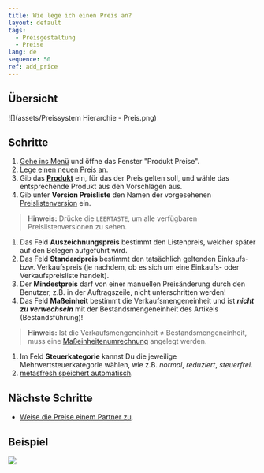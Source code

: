 ```yaml
---
title: Wie lege ich einen Preis an?
layout: default
tags:
  - Preisgestaltung
  - Preise
lang: de
sequence: 50
ref: add_price
---
```


## Übersicht
![](assets/Preissystem Hierarchie - Preis.png)

## Schritte
1. [Gehe ins Menü](Menu) und öffne das Fenster "Produkt Preise".
1. [Lege einen neuen Preis an](Neuer_Datensatz_Fenster_Webui).
1. Gib das **[Produkt](NeuesProdukt)** ein, für das der Preis gelten soll, und wähle das entsprechende Produkt aus den Vorschlägen aus.
1. Gib unter **Version Preisliste** den Namen der vorgesehenen [Preislistenversion](Preislistenversion_anlegen) ein.
 >**Hinweis:** Drücke die `LEERTASTE`, um alle verfügbaren Preislistenversionen zu sehen.

1. Das Feld **Auszeichnungspreis** bestimmt den Listenpreis, welcher später auf den Belegen aufgeführt wird.
1. Das Feld **Standardpreis** bestimmt den tatsächlich geltenden Einkaufs- bzw. Verkaufspreis (je nachdem, ob es sich um eine Einkaufs- oder Verkaufspreisliste handelt).
1. Der **Mindestpreis** darf von einer manuellen Preisänderung durch den Benutzer, z.B. in der Auftragszeile, nicht unterschritten werden!
1. Das Feld **Maßeinheit** bestimmt die Verkaufsmengeneinheit und ist ***nicht zu verwechseln*** mit der Bestandsmengeneinheit des Artikels (Bestandsführung)!
 >**Hinweis:** Ist die Verkaufsmengeneinheit ≠ Bestandsmengeneinheit, muss eine [Maßeinheitenumrechnung](Masseinheiten_umrechnen) angelegt werden.

1. Im Feld **Steuerkategorie** kannst Du die jeweilige Mehrwertsteuerkategorie wählen, wie z.B. *normal*, *reduziert*, *steuerfrei*.
1. [metasfresh speichert automatisch](Speicheranzeige).

## Nächste Schritte
- [Weise die Preise einem Partner zu](Zuweisung_Preise_Partner).

## Beispiel
![](assets/Preis_anlegen.gif)

